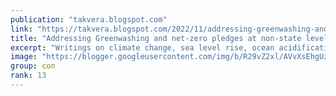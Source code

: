 ```yaml
---
publication: "takvera.blogspot.com"
link: "https://takvera.blogspot.com/2022/11/addressing-greenwashing-and-net-zero.html"
title: "Addressing Greenwashing and net-zero pledges at non-state levels: New report by UN Expert group at COP27"
excerpt: "Writings on climate change, sea level rise, ocean acidification, biodiversity loss, climate adaptation & protests from a Melbourne Citizen Journalist."
image: "https://blogger.googleusercontent.com/img/b/R29vZ2xl/AVvXsEhgUzeaFlYWol6TIN7pW12OuqKp_QExoQACuqSPLoXoeDbwRDV74UcFhl90S70HOkn9f4H6LFZ-dIuoiJym3VKYPvypKa4m7UAm-zDNoa8pgb7hpI18UDrFRIcUWjBkf5en2UAtsJv9PB2M4n3-2FRDg6XHI_hpFI1mU2RLX0FukI-r3NU92A0nbMbR/w1200-h630-p-k-no-nu/2022-11-08-UN-McKenna-Greenwashing-report.jpeg"
group: con
rank: 13
---
```

